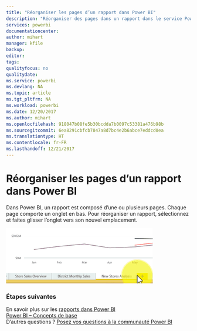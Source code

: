 ```yaml
---
title: "Réorganiser les pages d’un rapport dans Power BI"
description: "Réorganiser des pages dans un rapport dans le service Power BI et Power BI Desktop"
services: powerbi
documentationcenter: 
author: mihart
manager: kfile
backup: 
editor: 
tags: 
qualityfocus: no
qualitydate: 
ms.service: powerbi
ms.devlang: NA
ms.topic: article
ms.tgt_pltfrm: NA
ms.workload: powerbi
ms.date: 12/20/2017
ms.author: mihart
ms.openlocfilehash: 918047b08fe5b30bcdda7b0097c53381a476b98b
ms.sourcegitcommit: 6ea8291cbfcb7847a8d7bc4e2b6abce7eddcd0ea
ms.translationtype: HT
ms.contentlocale: fr-FR
ms.lasthandoff: 12/21/2017
---
```

# <a name="reorder-pages-in-a-report-in-power-bi"></a>Réorganiser les pages d’un rapport dans Power BI
Dans Power BI, un rapport est composé d’une ou plusieurs pages.  Chaque page comporte un onglet en bas.  Pour réorganiser un rapport, sélectionnez et faites glisser l’onglet vers son nouvel emplacement.

![](media/service-report-reorder-pages/reorder.gif)

### <a name="next-steps"></a>Étapes suivantes
En savoir plus sur les [rapports dans Power BI](service-reports.md)  
[Power BI – Concepts de base](service-basic-concepts.md)  
D’autres questions ? [Posez vos questions à la communauté Power BI](http://community.powerbi.com/)

